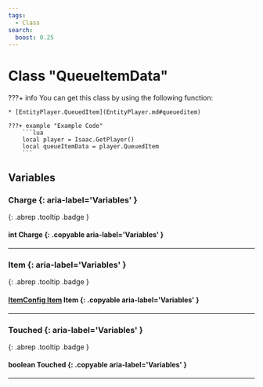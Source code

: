 ```yaml
---
tags:
  - Class
search:
  boost: 0.25
---
```

# Class "QueueItemData"

???+ info
    You can get this class by using the following function:

    * [EntityPlayer.QueuedItem](EntityPlayer.md#queueditem)

    ???+ example "Example Code"
        ```lua
        local player = Isaac.GetPlayer()
        local queueItemData = player.QueuedItem
        ```

## Variables
### Charge {: aria-label='Variables' }
[ ](#){: .abrep .tooltip .badge }
#### int Charge {: .copyable aria-label='Variables' }

___
### Item {: aria-label='Variables' }
[ ](#){: .abrep .tooltip .badge }
#### [ItemConfig Item](ItemConfig_Item.md) Item {: .copyable aria-label='Variables' }

___
### Touched {: aria-label='Variables' }
[ ](#){: .abrep .tooltip .badge }
#### boolean Touched {: .copyable aria-label='Variables' }

___
